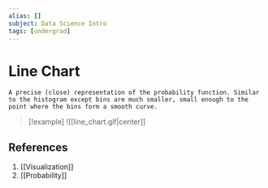 ```yaml
---
alias: []
subject: Data Science Intro
tags: [undergrad]
---
```

# Line Chart

```ad-note
A precise (close) representation of the probability function. Similar to the histogram except bins are much smaller, small enough to the point where the bins form a smooth curve.
```

>[!example]
![[line_chart.gif|center]]

## References
1. [[Visualization]]
2. [[Probability]]